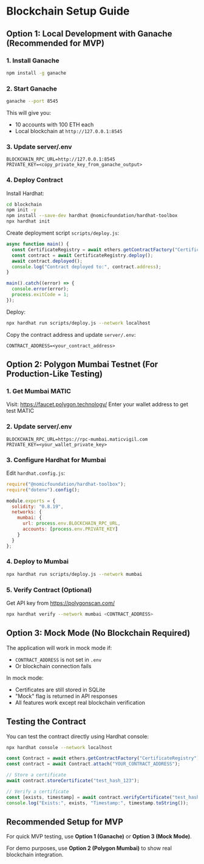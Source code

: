 # Blockchain Setup Guide

## Option 1: Local Development with Ganache (Recommended for MVP)

### 1. Install Ganache
```bash
npm install -g ganache
```

### 2. Start Ganache
```bash
ganache --port 8545
```

This will give you:
- 10 accounts with 100 ETH each
- Local blockchain at `http://127.0.0.1:8545`

### 3. Update server/.env
```env
BLOCKCHAIN_RPC_URL=http://127.0.0.1:8545
PRIVATE_KEY=<copy_private_key_from_ganache_output>
```

### 4. Deploy Contract

Install Hardhat:
```bash
cd blockchain
npm init -y
npm install --save-dev hardhat @nomicfoundation/hardhat-toolbox
npx hardhat init
```

Create deployment script `scripts/deploy.js`:
```javascript
async function main() {
  const CertificateRegistry = await ethers.getContractFactory("CertificateRegistry");
  const contract = await CertificateRegistry.deploy();
  await contract.deployed();
  console.log("Contract deployed to:", contract.address);
}

main().catch((error) => {
  console.error(error);
  process.exitCode = 1;
});
```

Deploy:
```bash
npx hardhat run scripts/deploy.js --network localhost
```

Copy the contract address and update `server/.env`:
```env
CONTRACT_ADDRESS=<your_contract_address>
```

## Option 2: Polygon Mumbai Testnet (For Production-Like Testing)

### 1. Get Mumbai MATIC
Visit: https://faucet.polygon.technology/
Enter your wallet address to get test MATIC

### 2. Update server/.env
```env
BLOCKCHAIN_RPC_URL=https://rpc-mumbai.maticvigil.com
PRIVATE_KEY=<your_wallet_private_key>
```

### 3. Configure Hardhat for Mumbai

Edit `hardhat.config.js`:
```javascript
require("@nomicfoundation/hardhat-toolbox");
require("dotenv").config();

module.exports = {
  solidity: "0.8.19",
  networks: {
    mumbai: {
      url: process.env.BLOCKCHAIN_RPC_URL,
      accounts: [process.env.PRIVATE_KEY]
    }
  }
};
```

### 4. Deploy to Mumbai
```bash
npx hardhat run scripts/deploy.js --network mumbai
```

### 5. Verify Contract (Optional)
Get API key from https://polygonscan.com/
```bash
npx hardhat verify --network mumbai <CONTRACT_ADDRESS>
```

## Option 3: Mock Mode (No Blockchain Required)

The application will work in mock mode if:
- `CONTRACT_ADDRESS` is not set in `.env`
- Or blockchain connection fails

In mock mode:
- Certificates are still stored in SQLite
- "Mock" flag is returned in API responses
- All features work except real blockchain verification

## Testing the Contract

You can test the contract directly using Hardhat console:

```bash
npx hardhat console --network localhost
```

```javascript
const Contract = await ethers.getContractFactory("CertificateRegistry");
const contract = await Contract.attach("YOUR_CONTRACT_ADDRESS");

// Store a certificate
await contract.storeCertificate("test_hash_123");

// Verify a certificate
const [exists, timestamp] = await contract.verifyCertificate("test_hash_123");
console.log("Exists:", exists, "Timestamp:", timestamp.toString());
```

## Recommended Setup for MVP

For quick MVP testing, use **Option 1 (Ganache)** or **Option 3 (Mock Mode)**.

For demo purposes, use **Option 2 (Polygon Mumbai)** to show real blockchain integration.
